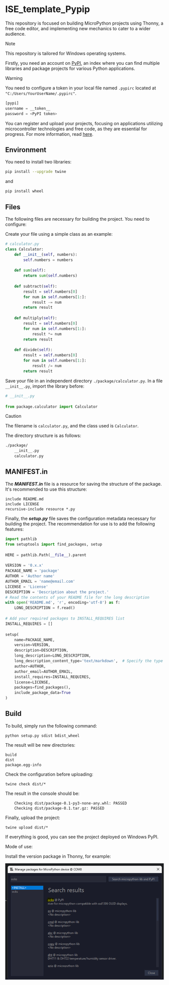 
# ISE_template_Pypip

This repository is focused on building MicroPython projects using Thonny, a free code editor, and implementing new mechanics to cater to a wider audience.

> [!NOTE]
> This repository is tailored for Windows operating systems.

Firstly, you need an account on [PyPI](https://pypi.org/account/login/), an index where you can find multiple libraries and package projects for various Python applications.

> [!WARNING]
> You need to configure a token in your local file named `.pypirc` located at `"C:/Users/YourUserName/.pypirc"`.
> ```python
> [pypi]
> username = __token__
> password = <PyPI token>
> ```

You can register and upload your projects, focusing on applications utilizing microcontroller technologies and free code, as they are essential for progress. For more information, read [here](https://packaging.python.org/en/latest/specifications/pypirc/).

## Environment

You need to install two libraries:

```bash
pip install --upgrade twine
```

and

```bash
pip install wheel
```

## Files

The following files are necessary for building the project. You need to configure:

Create your file using a simple class as an example:

```python
# calculator.py
class Calculator:
    def __init__(self, numbers):
        self.numbers = numbers

    def sum(self):
        return sum(self.numbers)

    def subtract(self):
        result = self.numbers[0]
        for num in self.numbers[1:]:
            result -= num
        return result

    def multiply(self):
        result = self.numbers[0]
        for num in self.numbers[1:]:
            result *= num
        return result

    def divide(self):
        result = self.numbers[0]
        for num in self.numbers[1:]:
            result /= num
        return result
```

Save your file in an independent directory `./package/calculator.py`. In a file `__init__.py`, import the library before:

```python
# __init__.py

from package.calculator import Calculator
```

> [!CAUTION]
> The filename is `calculator.py`, and the class used is `Calculator`.

The directory structure is as follows:

```bash
./package/ 
    __init__.py
    calculator.py
```

## MANIFEST.in

The ***MANIFEST.in*** file is a resource for saving the structure of the package. It's recommended to use this structure:

```
include README.md
include LICENSE
recursive-include resource *.py
```

Finally, the ***setup.py*** file saves the configuration metadata necessary for building the project. The recommendation for use is to add the following features:

```python
import pathlib
from setuptools import find_packages, setup

HERE = pathlib.Path(__file__).parent

VERSION = '0.x.x'
PACKAGE_NAME = 'package'
AUTHOR = 'Author name'
AUTHOR_EMAIL = 'name@email.com'
LICENSE = 'License'
DESCRIPTION = 'Description about the project.'
# Read the contents of your README file for the long description
with open('README.md', 'r', encoding='utf-8') as f:
    LONG_DESCRIPTION = f.read()

# Add your required packages to INSTALL_REQUIRES list
INSTALL_REQUIRES = []

setup(
    name=PACKAGE_NAME,
    version=VERSION,
    description=DESCRIPTION,
    long_description=LONG_DESCRIPTION,
    long_description_content_type='text/markdown',  # Specify the type of content
    author=AUTHOR,
    author_email=AUTHOR_EMAIL,
    install_requires=INSTALL_REQUIRES,
    license=LICENSE,
    packages=find_packages(),
    include_package_data=True
)
```

## Build

To build, simply run the following command:

```
python setup.py sdist bdist_wheel
```

The result will be new directories:

```
build
dist
package.egg-info
```

Check the configuration before uploading:

```
twine check dist/*
```

The result in the console should be:

```
    Checking dist/package-0.1-py3-none-any.whl: PASSED
    Checking dist/package-0.1.tar.gz: PASSED
```

Finally, upload the project:

```
twine upload dist/*
```

If everything is good, you can see the project deployed on Windows PyPI.

Mode of use:

Install the version package in Thonny, for example:

![Thonny install](https://raw.githubusercontent.com/Cesarbautista10/ISE_SSD1306/main/Images/ins.png)

